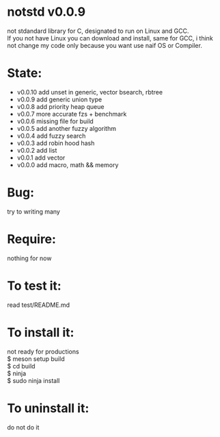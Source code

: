 notstd v0.0.9
====================
not stdandard library for C, designated to run on Linux and GCC.<Br>
If you not have Linux you can download and install, same for GCC, i think not change my code only because you want use naif OS or Compiler.

State:
======
* v0.0.10 add unset in generic, vector bsearch, rbtree
* v0.0.9  add generic union type
* v0.0.8  add priority heap queue
* v0.0.7  more accurate fzs + benchmark
* v0.0.6  missing file for build
* v0.0.5  add another fuzzy algorithm
* v0.0.4  add fuzzy search
* v0.0.3  add robin hood hash
* v0.0.2  add list
* v0.0.1  add vector
* v0.0.0  add macro, math && memory

Bug:
====
try to writing many

Require:
========
nothing for now

To test it:
==============
read test/README.md


To install it:
==============
not ready for productions<br>
$ meson setup build<br>
$ cd build<br>
$ ninja<br>
$ sudo ninja install<br>

To uninstall it:
==============
do not do it

